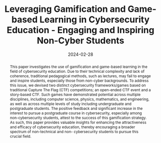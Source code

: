 ---
title: Leveraging Gamification and Game-based Learning in Cybersecurity Education - Engaging and Inspiring Non-Cyber Students
authors:
- Lowri Williams
- Eirini Anthi
- Amir Javed
- Yulia Cherdantseva


date: "2024-02-28"
doi: "https://cisse.info/journal/index.php/cisse/article/view/186/186"

# Schedule page publish date (NOT publication's date).
publishDate: ""

# Publication type.
# Legend: 0 = Uncategorized; 1 = Conference paper; 2 = Journal article;
# 3 = Preprint / Working Paper; 4 = Report; 5 = Book; 6 = Book section;
# 7 = Thesis; 8 = Patent
publication_types: ["3"]

# Publication name and optional abbreviated publication name.
publication: 'Journal of The Colloquium for Information Systems Security Education'
publication_short: ""

abstract: This paper investigates the use of gamification and game-based learning in the field of cybersecurity education. Due to their technical complexity and lack of coherence, traditional pedagogical methods, such as lectures, may fail to engage and inspire students, especially those from non-cyber backgrounds. To address this issue, we devised two distinct cybersecurity frameworks/games based on traditional Capture The Flag (CTF) competitions; an open-ended CTF event and a story-based CTF. Such games have demonstrated potential across multiple disciplines, including computer science, physics, mathematics, and engineering, as well as across multiple levels of study including undergraduate and postgraduate students. The positive feedback and significant increase in the interest to pursue a postgraduate course in cybersecurity, especially among non-cybersecurity students, attest to the success of this gamification strategy. As such, this paper provides valuable insights for enhancing the attractiveness and efficacy of cybersecurity education, thereby encouraging a broader spectrum of non-technical and non- cybersecurity students to pursue this crucial field.

# Summary. An optional shortened abstract.
summary: 

tags:
- Gamification
- Capture The Flag (CTF)
- Cybersecurity
- Decision Making
- Education
featured: true

# links:
# - icon: arxiv
#   icon_pack: ai
#   name: arXiv:1904.04067
#   url: https://arxiv.org/abs/1904.04067
# - icon: inspire
#   icon_pack: ai
#   name: inspire1728738
#   url: https://inspirehep.net/literature/1728738
# - icon: springer
#   icon_pack: ai
#   name: JHEP 07 (2019) 123
#   url: https://doi.org/10.1007/JHEP07(2019)123
  
---